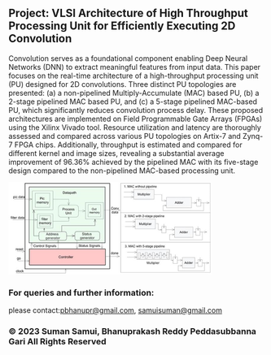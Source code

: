 
## Project: VLSI Architecture of High Throughput Processing Unit for Efficiently Executing 2D Convolution 

Convolution serves as a foundational component enabling Deep Neural Networks (DNN) to extract meaningful features from input data. This paper focuses on the real-time architecture of a high-throughput processing unit (PU) designed for 2D convolutions. Three distinct PU topologies are presented: (a) a non-pipelined Multiply-Accumulate (MAC) based PU, (b) a 2-stage pipelined MAC based PU, and (c) a 5-stage pipelined MAC-based PU, which significantly reduces convolution process delay. These proposed architectures are implemented on Field Programmable Gate Arrays (FPGAs) using the Xilinx Vivado tool. Resource utilization and latency are thoroughly assessed and compared across various PU topologies on Artix-7 and Zynq-7 FPGA chips. Additionally, throughput is estimated and compared for different kernel and image sizes, revealing a substantial average improvement of 96.36\% achieved by the pipelined MAC with its five-stage design compared to the non-pipelined MAC-based processing unit. 


<img src="/images/Fig1.png" width="400" />



### For queries and further information:

please contact:pbhanupr@gmail.com, samuisuman@gmail.com
 
### © 2023 Suman Samui, Bhanuprakash Reddy Peddasubbanna Gari  All Rights Reserved 